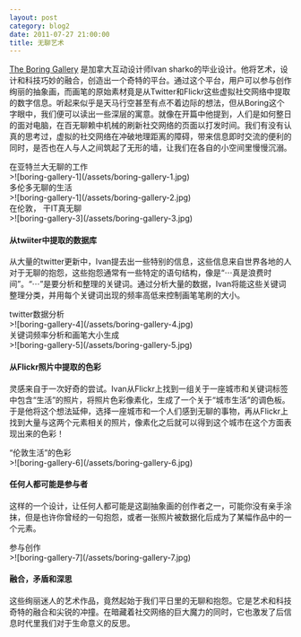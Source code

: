 ```yaml
---
layout: post
category: blog2
date: 2011-07-27 21:00:00
title: 无聊艺术
---
```


[The Boring Gallery](http://theboringgallery.com/) 是加拿大互动设计师Ivan sharko的毕业设计。他将艺术，设计和科技巧妙的融合，创造出一个奇特的平台。通过这个平台，用户可以参与创作绚丽的抽象画，而画笔的原始素材竟是从Twitter和Flickr这些虚拟社交网络中提取的数字信息。听起来似乎是天马行空甚至有点不着边际的想法，但从Boring这个字眼中，我们便可以读出一些深层的寓意。就像在开篇中他提到，人们是如何整日的面对电脑，在百无聊赖中机械的刷新社交网络的页面以打发时间。我们有没有认真的思考过，虚拟的社交网络在冲破地理距离的障碍，带来信息即时交流的便利的同时，是否也在人与人之间筑起了无形的墙，让我们在各自的小空间里慢慢沉溺。

<figcaption>
在亚特兰大无聊的工作
</figcaption>
>![boring-gallery-1](/assets/boring-gallery-1.jpg)

<figcaption>
多伦多无聊的生活
</figcaption>
>![boring-gallery-1](/assets/boring-gallery-2.jpg)

<figcaption>
在伦敦， 干IT真无聊
</figcaption>
>![boring-gallery-3](/assets/boring-gallery-3.jpg)


#### 从twiiter中提取的数据库
从大量的twitter更新中，Ivan提去出一些特别的信息，这些信息来自世界各地的人对于无聊的抱怨，这些抱怨通常有一些特定的语句结构，像是“⋯真是浪费时间”。“⋯”是要分析和整理的关键词。通过分析大量的数据，Ivan将能这些关键词整理分类，并用每个关键词出现的频率高低来控制画笔笔刷的大小。

<figcaption>
twitter数据分析
</figcaption>
>![boring-gallery-4](/assets/boring-gallery-4.jpg)

<figcaption>
关键词频率分析和画笔大小生成
</figcaption>
>![boring-gallery-5](/assets/boring-gallery-5.jpg)


#### 从Flickr照片中提取的色彩
灵感来自于一次好奇的尝试。Ivan从Flickr上找到一组关于一座城市和关键词标签中包含“生活”的照片，将照片色彩像素化，生成了一个关于“城市生活”的调色板。于是他将这个想法延伸，选择一座城市和一个人们感到无聊的事物，再从Flickr上找到大量与这两个元素相关的照片，像素化之后就可以得到这个城市在这个方面表现出来的色彩！

<figcaption>
“伦敦生活”的色彩
</figcaption>
>![boring-gallery-6](/assets/boring-gallery-6.jpg)

#### 任何人都可能是参与者
这样的一个设计，让任何人都可能是这副抽象画的创作者之一，可能你没有亲手涂抹，但是也许你曾经的一句抱怨，或者一张照片被数据化后成为了某幅作品中的一个元素。

<figcaption>
参与创作
</figcaption>
>![boring-gallery-7](/assets/boring-gallery-7.jpg)

#### 融合，矛盾和深思
这些绚丽迷人的艺术作品，竟然起始于我们平日里的无聊和抱怨。它是艺术和科技奇特的融合和尖锐的冲撞。在暗藏着社交网络的巨大魔力的同时，它也激发了后信息时代里我们对于生命意义的反思。